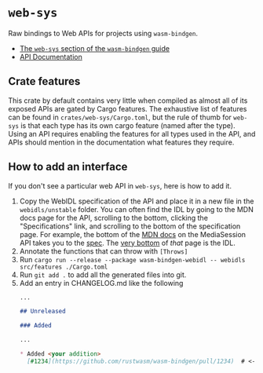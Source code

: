 # `web-sys`

Raw bindings to Web APIs for projects using `wasm-bindgen`.

* [The `web-sys` section of the `wasm-bindgen`
  guide](https://rustwasm.github.io/wasm-bindgen/web-sys/index.html)
* [API Documentation](https://rustwasm.github.io/wasm-bindgen/api/web_sys/)

## Crate features

This crate by default contains very little when compiled as almost all of its
exposed APIs are gated by Cargo features. The exhaustive list of features can be
found in `crates/web-sys/Cargo.toml`, but the rule of thumb for `web-sys` is
that each type has its own cargo feature (named after the type). Using an API
requires enabling the features for all types used in the API, and APIs should
mention in the documentation what features they require.

## How to add an interface

If you don't see a particular web API in `web-sys`, here is how to add it.

1. Copy the WebIDL specification of the API and place it in a new file in the
   `webidls/unstable` folder. You can often find the IDL by going to the MDN
   docs page for the API, scrolling to the bottom, clicking the
   "Specifications" link, and scrolling to the bottom of the specification
   page. For example, the bottom of the [MDN
   docs](https://developer.mozilla.org/en-US/docs/Web/API/MediaSession) on the
   MediaSession API takes you to the
   [spec](https://w3c.github.io/mediasession/#the-mediasession-interface). The
   [very bottom](https://w3c.github.io/mediasession/#idl-index) of _that_ page
   is the IDL.
2. Annotate the functions that can throw with `[Throws]`
3. Run `cargo run --release --package wasm-bindgen-webidl -- webidls src/features ./Cargo.toml`
4. Run `git add .` to add all the generated files into git.
5. Add an entry in CHANGELOG.md like the following
   ```md
   ...
   
   ## Unreleased
   
   ### Added
   
   ...
   
   * Added <your addition>
     [#1234](https://github.com/rustwasm/wasm-bindgen/pull/1234)  # <- link to your PR
   ```

